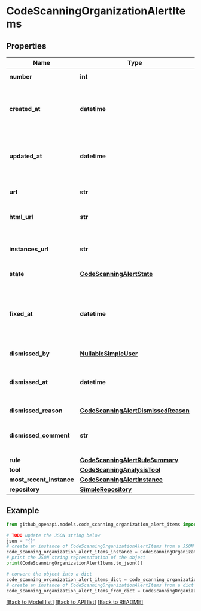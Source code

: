# CodeScanningOrganizationAlertItems


## Properties

Name | Type | Description | Notes
------------ | ------------- | ------------- | -------------
**number** | **int** | The security alert number. | [readonly] 
**created_at** | **datetime** | The time that the alert was created in ISO 8601 format: &#x60;YYYY-MM-DDTHH:MM:SSZ&#x60;. | [readonly] 
**updated_at** | **datetime** | The time that the alert was last updated in ISO 8601 format: &#x60;YYYY-MM-DDTHH:MM:SSZ&#x60;. | [optional] [readonly] 
**url** | **str** | The REST API URL of the alert resource. | [readonly] 
**html_url** | **str** | The GitHub URL of the alert resource. | [readonly] 
**instances_url** | **str** | The REST API URL for fetching the list of instances for an alert. | [readonly] 
**state** | [**CodeScanningAlertState**](CodeScanningAlertState.md) |  | 
**fixed_at** | **datetime** | The time that the alert was no longer detected and was considered fixed in ISO 8601 format: &#x60;YYYY-MM-DDTHH:MM:SSZ&#x60;. | [optional] [readonly] 
**dismissed_by** | [**NullableSimpleUser**](NullableSimpleUser.md) |  | 
**dismissed_at** | **datetime** | The time that the alert was dismissed in ISO 8601 format: &#x60;YYYY-MM-DDTHH:MM:SSZ&#x60;. | [readonly] 
**dismissed_reason** | [**CodeScanningAlertDismissedReason**](CodeScanningAlertDismissedReason.md) |  | 
**dismissed_comment** | **str** | The dismissal comment associated with the dismissal of the alert. | [optional] 
**rule** | [**CodeScanningAlertRuleSummary**](CodeScanningAlertRuleSummary.md) |  | 
**tool** | [**CodeScanningAnalysisTool**](CodeScanningAnalysisTool.md) |  | 
**most_recent_instance** | [**CodeScanningAlertInstance**](CodeScanningAlertInstance.md) |  | 
**repository** | [**SimpleRepository**](SimpleRepository.md) |  | 

## Example

```python
from github_openapi.models.code_scanning_organization_alert_items import CodeScanningOrganizationAlertItems

# TODO update the JSON string below
json = "{}"
# create an instance of CodeScanningOrganizationAlertItems from a JSON string
code_scanning_organization_alert_items_instance = CodeScanningOrganizationAlertItems.from_json(json)
# print the JSON string representation of the object
print(CodeScanningOrganizationAlertItems.to_json())

# convert the object into a dict
code_scanning_organization_alert_items_dict = code_scanning_organization_alert_items_instance.to_dict()
# create an instance of CodeScanningOrganizationAlertItems from a dict
code_scanning_organization_alert_items_from_dict = CodeScanningOrganizationAlertItems.from_dict(code_scanning_organization_alert_items_dict)
```
[[Back to Model list]](../README.md#documentation-for-models) [[Back to API list]](../README.md#documentation-for-api-endpoints) [[Back to README]](../README.md)


